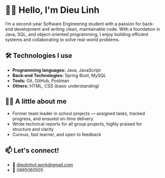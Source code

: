 # 👩‍💻 Hello, I'm Dieu Linh

I’m a second-year Software Engineering student with a passion for back-end development and writing clean, maintainable code.
With a foundation in Java, SQL, and object-oriented programming, I enjoy building efficient systems and collaborating to solve real-world problems.

## 🛠 Technologies I use
- **Programming languages:** Java, JavaScript
- **Back-end Technologies:** Spring Boot, MySQL
- **Tools:** Git, GitHub, Postman  
- **Others:** HTML, CSS (basic understanding)

## 👩‍💼 A little about me
- Former team leader in school projects — assigned tasks, tracked progress, and ensured on-time delivery  
- Wrote technical reports for all group projects, highly praised for structure and clarity  
- Curious, fast learner, and open to feedback  

## 📫 Let's connect!
- 📧 dieulinhvt.work@gmail.com
- 📱 0865060505
